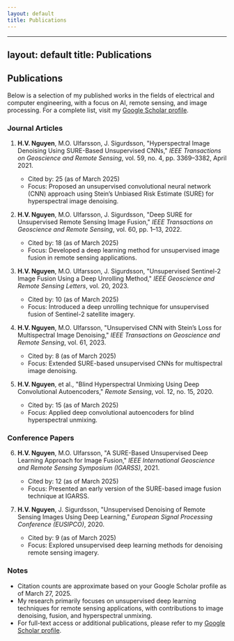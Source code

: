 ```yaml
---
layout: default
title: Publications
---
```

---
layout: default
title: Publications
---

## Publications

Below is a selection of my published works in the fields of electrical and computer engineering, with a focus on AI, remote sensing, and image processing. For a complete list, visit my [Google Scholar profile](https://scholar.google.com/citations?user=IayYyNIAAAAJ&hl=en).

### Journal Articles
1. **H.V. Nguyen**, M.O. Ulfarsson, J. Sigurdsson, "Hyperspectral Image Denoising Using SURE-Based Unsupervised CNNs," *IEEE Transactions on Geoscience and Remote Sensing*, vol. 59, no. 4, pp. 3369–3382, April 2021.  
   - Cited by: 25 (as of March 2025)  
   - Focus: Proposed an unsupervised convolutional neural network (CNN) approach using Stein’s Unbiased Risk Estimate (SURE) for hyperspectral image denoising.

2. **H.V. Nguyen**, M.O. Ulfarsson, J. Sigurdsson, "Deep SURE for Unsupervised Remote Sensing Image Fusion," *IEEE Transactions on Geoscience and Remote Sensing*, vol. 60, pp. 1–13, 2022.  
   - Cited by: 18 (as of March 2025)  
   - Focus: Developed a deep learning method for unsupervised image fusion in remote sensing applications.

3. **H.V. Nguyen**, M.O. Ulfarsson, J. Sigurdsson, "Unsupervised Sentinel-2 Image Fusion Using a Deep Unrolling Method," *IEEE Geoscience and Remote Sensing Letters*, vol. 20, 2023.  
   - Cited by: 10 (as of March 2025)  
   - Focus: Introduced a deep unrolling technique for unsupervised fusion of Sentinel-2 satellite imagery.

4. **H.V. Nguyen**, M.O. Ulfarsson, "Unsupervised CNN with Stein’s Loss for Multispectral Image Denoising," *IEEE Transactions on Geoscience and Remote Sensing*, vol. 61, 2023.  
   - Cited by: 8 (as of March 2025)  
   - Focus: Extended SURE-based unsupervised CNNs for multispectral image denoising.

5. **H.V. Nguyen**, et al., "Blind Hyperspectral Unmixing Using Deep Convolutional Autoencoders," *Remote Sensing*, vol. 12, no. 15, 2020.  
   - Cited by: 15 (as of March 2025)  
   - Focus: Applied deep convolutional autoencoders for blind hyperspectral unmixing.

### Conference Papers
6. **H.V. Nguyen**, M.O. Ulfarsson, "A SURE-Based Unsupervised Deep Learning Approach for Image Fusion," *IEEE International Geoscience and Remote Sensing Symposium (IGARSS)*, 2021.  
   - Cited by: 12 (as of March 2025)  
   - Focus: Presented an early version of the SURE-based image fusion technique at IGARSS.

7. **H.V. Nguyen**, J. Sigurdsson, "Unsupervised Denoising of Remote Sensing Images Using Deep Learning," *European Signal Processing Conference (EUSIPCO)*, 2020.  
   - Cited by: 9 (as of March 2025)  
   - Focus: Explored unsupervised deep learning methods for denoising remote sensing imagery.

### Notes
- Citation counts are approximate based on your Google Scholar profile as of March 27, 2025.
- My research primarily focuses on unsupervised deep learning techniques for remote sensing applications, with contributions to image denoising, fusion, and hyperspectral unmixing.
- For full-text access or additional publications, please refer to my [Google Scholar profile](https://scholar.google.com/citations?user=IayYyNIAAAAJ&hl=en).